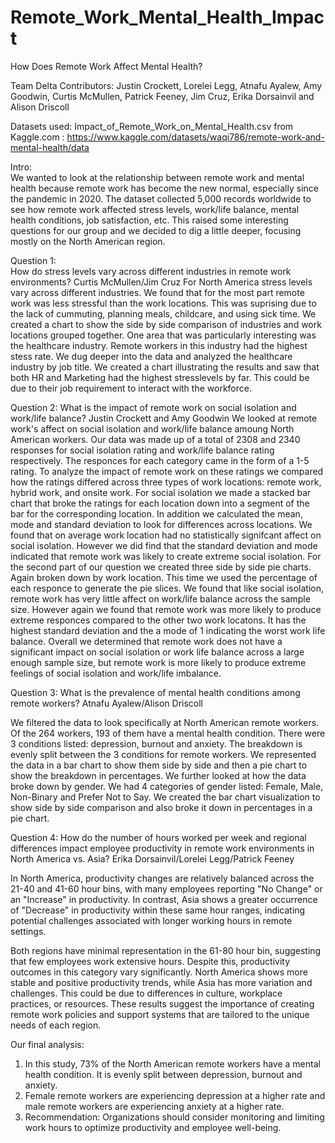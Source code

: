 # Remote_Work_Mental_Health_Impact
How Does Remote Work Affect Mental Health?

Team Delta Contributors:  Justin Crockett, Lorelei Legg, Atnafu Ayalew, Amy Goodwin, Curtis McMullen, Patrick Feeney, Jim Cruz, Erika Dorsainvil and Alison Driscoll

Datasets used:
	Impact_of_Remote_Work_on_Mental_Health.csv from Kaggle.com : https://www.kaggle.com/datasets/waqi786/remote-work-and-mental-health/data
 
Intro:  
We wanted to look at the relationship between remote work and mental health because remote work has become the new normal, especially since the pandemic in 2020.  The dataset collected 5,000 records worldwide to see how remote work affected stress levels, work/life balance, mental health conditions, job satisfaction, etc.  This raised some interesting questions for our group and we decided to dig a little deeper, focusing mostly on the North American region.

Question 1:  
How do stress levels vary across different industries in remote work environments?  Curtis McMullen/Jim Cruz
For North America stress levels vary across different industries. We found that for the most part remote work was less stressful than the work locations. This was suprising due to the lack of cummuting, planning meals, childcare, and using sick time. We created a chart to show the side by side comparison of industries and work locations grouped together.
One area that was particularly interesting was the healthcare industry. Remote workers in this industry had the highest stess rate. We dug deeper into the data and analyzed the healthcare industry by job title. We created a chart illustrating the results and saw that both HR and Marketing had the highest stresslevels by far. This could be due to their job requirement to interact with the workforce.

Question 2:
What is the impact of remote work on social isolation and work/life balance? Justin Crockett and Amy Goodwin
We looked at remote work's affect on social isolation and work/life balance amoung North American workers. Our data was made up of a total of 2308 and 2340 responses for social isolation rating and work/life balance rating respectively. The responces for each category came in the form of a 1-5 rating. To analyze the impact of remote work on these ratings we compared how the ratings differed across three types of work locations: remote work, hybrid work, and onsite work. For social isolation we made a stacked bar chart that broke the ratings for each location down into a segment of the bar for the corresponding location. In addition we calculated the mean, mode and standard deviation to look for differences across locations. We found that on average work location had no statistically signifcant affect on social isolation. However we did find that the standard deviation and mode indicated that remote work was likely to create extreme social isolation. For the second part of our question we created three side by side pie charts. Again broken down by work location. This time we used the percentage of each responce to generate the pie slices. We found that like social isolation, remote work has very little affect on work/life balance across the sample size. However again we found that remote work was more likely to produce extreme responces compared to the other two work locatons. It has the highest standard deviation and the a mode of 1 indicating the worst work life balance. Overall we determined that remote work does not have a significant impact on social isolation or work life balance across a large enough sample size, but remote work is more likely to produce extreme feelings of social isolation and work/life imbalance. 

Question 3:
What is the prevalence of mental health conditions among remote workers?  Atnafu Ayalew/Alison Driscoll

We filtered the data to look specifically at North American remote workers.  Of the 264 workers, 193 of them have a mental health condition.  There were 3 conditions listed:  depression, burnout and anxiety.  The breakdown is evenly split between the 3 conditions for remote workers.  We represented the data in a bar chart to show them side by side and then a pie chart to show the breakdown in percentages.
We further looked at how the data broke down by gender.  We had 4 categories of gender listed:  Female, Male, Non-Binary and Prefer Not to Say.  We created the bar chart visualization to show side by side comparison and also broke it down in percentages in a pie chart.

Question 4:
How do the number of hours worked per week and regional differences impact employee productivity in remote work environments in North America vs. Asia? Erika Dorsainvil/Lorelei Legg/Patrick Feeney

In North America, productivity changes are relatively balanced across the 21-40 and 41-60 hour bins, with many employees reporting "No Change" or an "Increase" in productivity. In contrast, Asia shows a greater occurrence of "Decrease" in productivity within these same hour ranges, indicating potential challenges associated with longer working hours in remote settings.

Both regions have minimal representation in the 61-80 hour bin, suggesting that few employees work extensive hours. Despite this, productivity outcomes in this category vary significantly. North America shows more stable and positive productivity trends, while Asia has more variation and challenges. This could be due to differences in culture, workplace practices, or resources. These results suggest the importance of creating remote work policies and support systems that are tailored to the unique needs of each region.





Our final analysis:
1) In this study, 73% of the North American remote workers have a mental health condition.  It is evenly split between depression, burnout and anxiety.
2) Female remote workers are experiencing depression at a higher rate and male remote workers are experiencing anxiety at a higher rate.
3) Recommendation: Organizations should consider monitoring and limiting work hours to optimize productivity and employee well-being.
